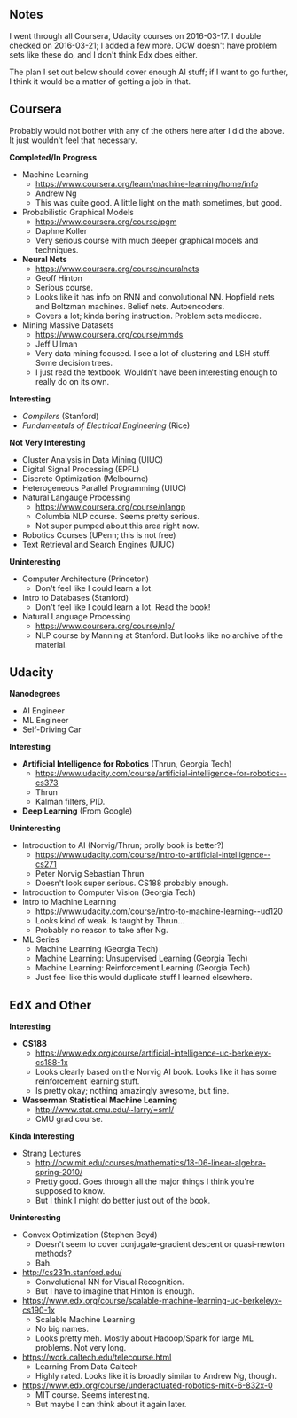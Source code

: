 ## Notes

I went through all Coursera, Udacity courses on 2016-03-17. I double
checked on 2016-03-21; I added a few more. OCW doesn't have problem
sets like these do, and I don't think Edx does either.

The plan I set out below should cover enough AI stuff; if I want to go
further, I think it would be a matter of getting a job in that.

## Coursera

Probably would not bother with any of the others here after I did the
above. It just wouldn't feel that necessary.

**Completed/In Progress**

* Machine Learning
    * https://www.coursera.org/learn/machine-learning/home/info
    * Andrew Ng
    * This was quite good. A little light on the math sometimes, but
      good.
* Probabilistic Graphical Models
    * https://www.coursera.org/course/pgm
    * Daphne Koller
    * Very serious course with much deeper graphical models and
      techniques.
* **Neural Nets**
    * https://www.coursera.org/course/neuralnets
    * Geoff Hinton
    * Serious course.
    * Looks like it has info on RNN and convolutional NN. Hopfield
      nets and Boltzman machines. Belief nets. Autoencoders.
    * Covers a lot; kinda boring instruction. Problem sets mediocre.
* Mining Massive Datasets
    * https://www.coursera.org/course/mmds
    * Jeff Ullman
    * Very data mining focused. I see a lot of clustering and LSH
      stuff. Some decision trees.
    * I just read the textbook. Wouldn't have been interesting enough
      to really do on its own.

**Interesting**

* *Compilers* (Stanford)
* *Fundamentals of Electrical Engineering* (Rice)

**Not Very Interesting**

* Cluster Analysis in Data Mining (UIUC)
* Digital Signal Processing (EPFL)
* Discrete Optimization (Melbourne)
* Heterogeneous Parallel Programming (UIUC)
* Natural Langauge Processing
    * https://www.coursera.org/course/nlangp
    * Columbia NLP course. Seems pretty serious.
    * Not super pumped about this area right now.
* Robotics Courses (UPenn; this is not free)
* Text Retrieval and Search Engines (UIUC)

**Uninteresting**

* Computer Architecture (Princeton)
    * Don't feel like I could learn a lot.
* Intro to Databases (Stanford)
    * Don't feel like I could learn a lot. Read the book!
* Natural Language Processing
    * https://www.coursera.org/course/nlp/
    * NLP course by Manning at Stanford. But looks like no archive of
      the material.

## Udacity

**Nanodegrees**

* AI Engineer
* ML Engineer
* Self-Driving Car

**Interesting**

* **Artificial Intelligence for Robotics** (Thrun, Georgia Tech)
    * https://www.udacity.com/course/artificial-intelligence-for-robotics--cs373
    * Thrun
    * Kalman filters, PID.
* **Deep Learning** (From Google)

**Uninteresting**

* Introduction to AI (Norvig/Thrun; prolly book is better?)
    * https://www.udacity.com/course/intro-to-artificial-intelligence--cs271
    * Peter Norvig Sebastian Thrun
    * Doesn't look super serious. CS188 probably enough.
* Introduction to Computer Vision (Georgia Tech)
* Intro to Machine Learning
    * https://www.udacity.com/course/intro-to-machine-learning--ud120
    * Looks kind of weak. Is taught by Thrun...
    * Probably no reason to take after Ng.
* ML Series
    * Machine Learning (Georgia Tech)
    * Machine Learning: Unsupervised Learning (Georgia Tech)
    * Machine Learning: Reinforcement Learning (Georgia Tech)
    * Just feel like this would duplicate stuff I learned elsewhere.

## EdX and Other

**Interesting**

* **CS188**
    * https://www.edx.org/course/artificial-intelligence-uc-berkeleyx-cs188-1x
    * Looks clearly based on the Norvig AI book. Looks like it has
      some reinforcement learning stuff.
    * Is pretty okay; nothing amazingly awesome, but fine.
* **Wasserman Statistical Machine Learning**
    * http://www.stat.cmu.edu/~larry/=sml/
    * CMU grad course.

**Kinda Interesting**

* Strang Lectures
    * http://ocw.mit.edu/courses/mathematics/18-06-linear-algebra-spring-2010/
    * Pretty good. Goes through all the major things I think you're
      supposed to know.
    * But I think I might do better just out of the book.

**Uninteresting**

* Convex Optimization (Stephen Boyd)
    * Doesn't seem to cover conjugate-gradient descent or quasi-newton
      methods?
    * Bah.
* http://cs231n.stanford.edu/
    * Convolutional NN for Visual Recognition.
    * But I have to imagine that Hinton is enough.
* https://www.edx.org/course/scalable-machine-learning-uc-berkeleyx-cs190-1x
    * Scalable Machine Learning
    * No big names.
    * Looks pretty meh. Mostly about Hadoop/Spark for large ML
      problems. Not very long.
* https://work.caltech.edu/telecourse.html
    * Learning From Data Caltech
    * Highly rated. Looks like it is broadly similar to Andrew Ng,
      though.
* https://www.edx.org/course/underactuated-robotics-mitx-6-832x-0
    * MIT course. Seems interesting.
    * But maybe I can think about it again later.
